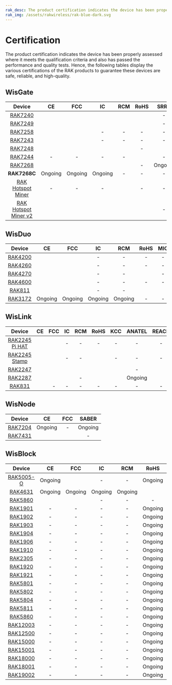 ```yaml
---
rak_desc: The product certification indicates the device has been properly assessed where it meets the qualification criteria and also has passed the performance and quality tests. Hence, the following tables display the various certifications of the RAK products to guarantee these devices are safe, reliable, and high-quality.
rak_img: /assets/rakwireless/rak-blue-dark.svg
---
```


# Certification

The product certification indicates the device has been properly assessed where it meets the qualification criteria and also has passed the performance and quality tests. Hence, the following tables display the various certifications of the RAK products to guarantee these devices are safe, reliable, and high-quality.

## WisGate

|                                                  Device                                                       |                                                           CE                                                               |                                                          FCC                                                                |                                                 IC                                                               |                                                               RCM                                                               |                                                                   RoHS                                                                   |                                              SRRC                                               |   MIC   |                                                            KCC                                                            |  OFCA   |                                                                IMDA                                                       |                                                         ANATEL                                                          |                                              Ukraine                                               |                                                            IP67                                                            |                                                                 UKCA                                                            |                                                              REACH                                                      |     JRL    |      EAC     |       FAC     |       FSB     |     SUBTEL    |      NOM      |     IFETEL    |      BSMI     |                                                        NCC                                                                     |       MIC     |                                                            ERP                                                                            |                                                         NTC                                                             |       RAC     |      FSS      |     SABER     |     METI      |      
| :-----------------------------------------------------------------------------------------------------------: | :------------------------------------------------------------------------------------------------------------------------: | :-------------------------------------------------------------------------------------------------------------------------: | :--------------------------------------------------------------------------------------------------------------: | :-----------------------------------------------------------------------------------------------------------------------------: | :--------------------------------------------------------------------------------------------------------------------------------------: | :---------------------------------------------------------------------------------------------: | :-----: | :-----------------------------------------------------------------------------------------------------------------------: | :-----: | :-----------------------------------------------------------------------------------------------------------------------: | :---------------------------------------------------------------------------------------------------------------------: | :------------------------------------------------------------------------------------------------: | :------------------------------------------------------------------------------------------------------------------------: | :-----------------------------------------------------------------------------------------------------------------------------: | :---------------------------------------------------------------------------------------------------------------------: | :--------: | :----------: | :-----------: | :-----------: | :-----------: | :-----------: | :-----------: | :-----------: | :----------------------------------------------------------------------------------------------------------------------------: | :-----------: | :---------------------------------------------------------------------------------------------------------------------------------------: | :----------------------------------------------------------------------------------------------------------------------:| :-----------: | :-----------: | :-----------: | :-----------: |
|           <a href="/Product-Categories/WisGate/RAK7240/Overview/" target="_blank"> RAK7240 </a>               |           [](https://downloads.rakwireless.com/LoRa/RAK7240/Certification-Report/RAK7240_CE_Certificate.zip)               |          [](https://downloads.rakwireless.com/LoRa/RAK7240/Certification-Report/RAK7240_FCC_Certificate.zip)                | [](https://downloads.rakwireless.com/LoRa/RAK7240/Certification-Report/RAK7249_RAK7240_IC_Cert.pdf)              |               [](https://downloads.rakwireless.com/LoRa/RAK7240/Certification-Report/RAK7240-RCM_Test_Report.zip)               |              [](https://downloads.rakwireless.com/LoRa/RAK7240/Certification-Report/RAK-ROHS-ATL202011241747R01-Report.pdf)              |                                                -                                                |    -    |                                                             -                                                             |    -    |                                                                -                                                          | [](https://downloads.rakwireless.com/LoRa/RAK7240/Certification-Report/RAK7240_Anatel_Certificado%2017194-20-10145.pdf) |                                                 -                                                  |                                                             -                                                              |                                                                  -                                                              |                                                                -                                                        |      -     |       -      |       -       |       -       |       -       |       -       |       -       |       -       |                                                       -                                                                        |       -       |                                                             -                                                                             |                                                         -                                                               |       -       |       -       |       -       |       -       |   
|           <a href="/Product-Categories/WisGate/RAK7249/Overview/" target="_blank"> RAK7249 </a>               | [](https://downloads.rakwireless.com/LoRa/DIY-Gateway-RAK7249/Certification-Report/RAK7249_RED%28CE%29_Certificate.zip)    |    [](https://downloads.rakwireless.com/LoRa/DIY-Gateway-RAK7249/Certification-Report/RAK7249_FCC_Certificate.zip)          |[](https://downloads.rakwireless.com/LoRa/DIY-Gateway-RAK7249/Certification-Report/RAK7249_RAK7240_IC_Cert.pdf)   |         [](https://downloads.rakwireless.com/LoRa/DIY-Gateway-RAK7249/Certification-Report/RAK7249-RCM_Test_Report.zip)         |      [](https://downloads.rakwireless.com/LoRa/DIY-Gateway-RAK7249/Certification-Report/RAK7249-ROHS-ATL20191105773R01-Report.pdf)       |                                                -                                                |    -    |                                                             -                                                             |    -    |                                                                -                                                          |                                                            -                                                            |                                                 -                                                  | [](https://downloads.rakwireless.com/LoRa/DIY-Gateway-RAK7249/Certification-Report/RAK7249_Enclosure_IP67_Test_Report.pdf) |                                                                  -                                                              |                                                                -                                                        |      -     |    Ongoing   |    Ongoing    |    Ongoing    |       -       |       -       |       -       |       -       |                                                       -                                                                        |       -       |                                                             -                                                                             |                                                         -                                                               |     Ongoing   |     Ongoing   |       -       |       -       |    
|           <a href="/Product-Categories/WisGate/RAK7258/Overview/" target="_blank"> RAK7258 </a>               |    [](https://downloads.rakwireless.com/LoRa/Indoor-Gateway-RAK7258/Certification-Report/RAK7258_CE_Certificate.zip)       |  [](https://downloads.rakwireless.com/LoRa/Indoor-Gateway-RAK7258/Certification-Report/RAK7258_FCC_Certificate.zip)         |                                                  -                                                               |                                                                -                                                                |                                                                    -                                                                     |                                                -                                                |    -    | [](https://downloads.rakwireless.com/LoRa/Indoor-Gateway-RAK7258/Certification-Report/RAK7258%20_%20KC_certification.pdf) |    -    |                                                                -                                                          |                                                            -                                                            |                                                 -                                                  |                                                             -                                                              |                                                                  -                                                              |                                                                -                                                        |      -     |       -      |       -       |       -       |       -       |       -       |       -       |       -       |                                                       -                                                                        |       -       |                                                             -                                                                             |                                                         -                                                               |       -       |       -       |     Ongoing   |       -       |  
|           <a href="/Product-Categories/WisGate/RAK7243/Overview/" target="_blank"> RAK7243 </a>               |  [](https://downloads.rakwireless.com/LoRa/Pilot-Gateway-Pro-RAK7243/Certification-Report/RAK7243_CE_Certificate.zip)      | [](https://downloads.rakwireless.com/LoRa/Pilot-Gateway-Pro-RAK7243/Certification-Report/RAK7243_FCC_Certificate.zip)       |                                                  -                                                               |                                                                -                                                                |                                                                    -                                                                     |                                                -                                                |    -    |                                                             -                                                             |    -    |                                                                -                                                          |                                                            -                                                            |                                                 -                                                  |                                                             -                                                              |                                                                  -                                                              |                                                                -                                                        |      -     |       -      |       -       |       -       |       -       |       -       |       -       |       -       |                                                       -                                                                        |       -       |                                                             -                                                                             |                                                         -                                                               |       -       |       -       |       -       |       -       |
|           <a href="/Product-Categories/WisGate/RAK7248/Overview/" target="_blank"> RAK7248 </a>               |              [](https://downloads.rakwireless.com/LoRa/RAK7248/Certification/RAK7248_CE_Certification.zip)                 |            [](https://downloads.rakwireless.com/LoRa/RAK7248/Certification/RAK7248_FCC_Certification.zip)                   |    [](https://downloads.rakwireless.com/LoRa/RAK7248/Certification/RAK7248_IC_Certification.zip)                 | [](https://downloads.rakwireless.com/LoRa/RAK7248/Certification/RAK7248_RCM_Certification.rar)                                  |                                                                    -                                                                     | [](https://downloads.rakwireless.com/LoRa/RAK7248/Certification/RAK7248_SRRC_certification.zip) |    -    |                                                          Ongoing                                                          | Ongoing | [](https://downloads.rakwireless.com/LoRa/RAK7248/Certification/RAK7248_IMDA_Certification.zip)                           |                                                            -                                                            | [](https://downloads.rakwireless.com/LoRa/RAK7248/Certification/RAK7248_Ukraine_Certification.rar) |                                                             -                                                              |                                                                  -                                                              |                                                                -                                                        |      -     |       -      |       -       |       -       |       -       |       -       |       -       |       -       |                                                       -                                                                        |       -       |                                                             -                                                                             |                                                         -                                                               |       -       |       -       |       -       |       -       |
|           <a href="/Product-Categories/WisGate/RAK7244/Overview/" target="_blank"> RAK7244 </a>               |                                                            -                                                               |                                                           -                                                                 |                                                  -                                                               |                                                                -                                                                | [](https://downloads.rakwireless.com/LoRa/Developer-LoRaWAN-Gateway-RAK7244%26RAK7244P/Certification/ROHS-ATL202012091807R01-Report.pdf) |                                                -                                                |    -    |                                                             -                                                             |    -    |                                                                -                                                          |                                                            -                                                            |                                                 -                                                  |                                                             -                                                              |                                                                  -                                                              |                                                                -                                                        |      -     |       -      |       -       |       -       |       -       |       -       |       -       |       -       |                                                       -                                                                        |       -       |                                                             -                                                                             |                                                         -                                                               |       -       |       -       |       -       |       -       |
|           <a href="/Product-Categories/WisGate/RAK7268/Overview/" target="_blank"> RAK7268 </a>               |               [](https://downloads.rakwireless.com/LoRa/RAK7268/Certification/RAK7268RAK7268C_CE_Cert.zip)                 |            [](https://downloads.rakwireless.com/LoRa/RAK7268/Certification/RAK7268_FCC_cert.zip)                            |         [](https://downloads.rakwireless.com/LoRa/RAK7268/Certification/RAK7268_IC_cert.zip)                     |                   [](https://downloads.rakwireless.com/LoRa/RAK7268/Certification/RCM%C2%A0cert_RAK7268%26RAK7268C.pdf)         |                                                                    -                                                                     |                                              Ongoing                                            |    -    |          [](https://downloads.rakwireless.com/LoRa/RAK7268/Certification/RAK7268_RAK7268C_KC%20certification.pdf)         |    -    |                                                                -                                                          |                    [](https://downloads.rakwireless.com/LoRa/RAK7268/Certification/RAK7268_ANATEL_cert.zip)             |                                                 -                                                  |                                                             -                                                              |                                                                  -                                                              |                                                                -                                                        |      -     |       -      |       -       |       -       |       -       |       -       |       -       |       -       |                                                       -                                                                        |       -       |                                                             -                                                                             |                                                         -                                                               |       -       |       -       |       -       |       -       |
|                                               **RAK7268C**                                                    |                                                         Ongoing                                                            |                                                        Ongoing                                                              |                                               Ongoing                                                            |                                                                -                                                                |                                                                    -                                                                     |                                                -                                                |    -    |                                                             -                                                             |    -    |                                                                -                                                          |                                                            -                                                            |                                                 -                                                  |                                                             -                                                              |                                                                  -                                                              |                                                                -                                                        |      -     |       -      |       -       |       -       |       -       |       -       |       -       |       -       |                                                       -                                                                        |       -       |                                                             -                                                                             |                                                         -                                                               |       -       |       -       |       -       |       -       | 
| <a href="/Product-Categories/WisGate/RAK-Hotspot-Miner/Overview/" target="_blank"> RAK Hotspot Miner </a>     |                                                            -                                                               |                                                           -                                                                 |                                                  -                                                               | [](https://downloads.rakwireless.com/LoRa/RAK_Hotspot_Miner/Certification/RAK7248_HotspotMinerV2.0_RCM_Certification.pdf)       |                                                                    -                                                                     |                                                -                                                |    -    |[](https://downloads.rakwireless.com/LoRa/RAK_Hotspot_Miner/Certification/RAK7248_HotspotMinerV2.0_KC_Certification.pdf)   |    -    |                                                                -                                                          |                                                            -                                                            |                                                 -                                                  |                                                             -                                                              |                                                                  -                                                              |                                                                -                                                        |      -     |       -      |       -       |       -       |       -       |       -       |       -       |       -       |                                                       -                                                                        |       -       |                                                             -                                                                             |                                                         -                                                               |       -       |       -       |       -       |       -       |
| <a href="/Product-Categories/WisGate/RAK-Hotspot-Miner-v2/Overview/" target="_blank"> RAK Hotspot Miner v2</a>| [](https://downloads.rakwireless.com/LoRa/RAK_Hotspot_Miner/Certification/RAK7248_HotspotMinerV2.0_CE_Certification.pdf)   | [](https://downloads.rakwireless.com/LoRa/RAK_Hotspot_Miner/Certification/RAK7248_HotspotMinerV2.0_FCC_Certification.pdf)   |[](https://downloads.rakwireless.com/LoRa/RAK_Hotspot_Miner/Certification/RAK7248_HotspotMinerV2.0_IC_Report.pdf) | [](https://downloads.rakwireless.com/LoRa/RAK_Hotspot_Miner/Certification/RAK7248_HotspotMinerV2.0_RCM_Certification.pdf)       |  [](https://downloads.rakwireless.com/LoRa/RAK_Hotspot_Miner/Certification/RAK7248_HotspotMinerV2.0_CE__ROHS_REPORT.pdf)                 |                                                -                                                | Ongoing |[](https://downloads.rakwireless.com/LoRa/RAK_Hotspot_Miner/Certification/RAK7248_HotspotMinerV2.0_KC_Certification.pdf)    |    -    |[](https://downloads.rakwireless.com/LoRa/RAK_Hotspot_Miner/Certification/RAK7248_HotspotMinerV2.0_IMDA_Certification.zip) |                                                            -                                                            |                                                 -                                                  |                                                             -                                                               | [](https://downloads.rakwireless.com/LoRa/RAK_Hotspot_Miner/Certification/RAK7248_HotspotMinerV2.0_UKCA_Certification.pdf)     | [](https://downloads.rakwireless.com/LoRa/RAK_Hotspot_Miner/Certification/RAK7248_HotspotMinerV2.0_CE_REACH_REPORT.PDF) |   Ongoing  |       -      |       -       |       -       |    Ongoing    |    Ongoing    |    Ongoing    |    Ongoing    | [](https://downloads.rakwireless.com/LoRa/RAK_Hotspot_Miner/Certification/RAK7248_HotspotMinerV2.0_NCC_Certification.pdf)      |    Ongoing    |         [](https://downloads.rakwireless.com/LoRa/RAK_Hotspot_Miner/Certification/RAK7248_HotspotMinerV2.0_ERP_Certification.pdf)         |[](https://downloads.rakwireless.com/LoRa/RAK_Hotspot_Miner/Certification/RAK7248_HotspotMinerV2.0_NTC_Certification.jpg)|       -       |       -       |       -       |     Ongoing   |

## WisDuo

|                                           Device                                            |                                                         CE                                                         |                                                    FCC                                                     |     IC     |      RCM    |                                                         RoHS                                                     |                                                    MIC                                                     |                                                     KCC                                                      |                                                  REACH                                                         |    JRL   |      EMC      |      UKCA     |
| :-----------------------------------------------------------------------------------------: | :----------------------------------------------------------------------------------------------------------------: | :--------------------------------------------------------------------------------------------------------: | :--------: |  :--------: |:---------------------------------------------------------------------------------------------------------: | :--------------------------------------------------------------------------------------------------------: | :----------------------------------------------------------------------------------------------------------: | :------------------------------------------------------------------------------------------------------------: | :------: | :-----------: | :-----------: |
| <a href="/Product-Categories/WisDuo/RAK4200-Module/Overview/" target="_blank"> RAK4200 </a> |        [](https://downloads.rakwireless.com/LoRa/RAK4200/Certification-Report/RAK4200H_CE_Certificate.zip)         |   [](https://downloads.rakwireless.com/LoRa/RAK4200/Certification-Report/RAK4200_FCC_certification.zip)    |      -     |      -      |                                                   -                                                      |                                                     -                                                      |                                                      -                                                       |                                                    -                                                           |     -    |       -       |       -       |
| <a href="/Product-Categories/WisDuo/RAK4260-Module/Overview/" target="_blank"> RAK4260 </a> | [](https://downloads.rakwireless.com/LoRa/RAK4260/Certification-Report/RAK4260H-CE-ATL20191108787-Certificate.pdf) | [](https://downloads.rakwireless.com/LoRa/RAK4260/Certification-Report/RAK4260H-FCC-2AF6B-Certificate.pdf) |      -     |      -      |                                                   -                                                      |                                                     -                                                      |                                                      -                                                       |                                                    -                                                           |     -    |       -       |       -       |
| <a href="/Product-Categories/WisDuo/RAK4270-Module/Overview/" target="_blank"> RAK4270 </a> |           [](https://downloads.rakwireless.com/LoRa/RAK4270/Certification-Report/CE%20Certification.zip)           |      [](https://downloads.rakwireless.com/LoRa/RAK4270/Certification-Report/FCC%20Certification.zip)       |      -     |      -      |[](https://downloads.rakwireless.com/LoRa/RAK4270/Certification-Report/RoHS%20168304609a%20001.pdf)       |                                                     -                                                      |  [](https://downloads.rakwireless.com/LoRa/RAK4270/Certification-Report/RAK4270%28H%29_KC_cert.pdf)          | [](https://downloads.rakwireless.com/LoRa/RAK4270/Certification-Report/REACH%20168304609b%20001-212SVHCs.pdf)  | Ongoing  |    Ongoing    |       -       |
| <a href="/Product-Categories/WisDuo/RAK4600-Module/Overview/" target="_blank"> RAK4600 </a> |         [](https://downloads.rakwireless.com/LoRa/RAK4600/Certification/RAK4600%20CE%20Certification.zip)          |     [](https://downloads.rakwireless.com/LoRa/RAK4600/Certification/RAK4600%20FCC%20Certification.zip)     |      -     |      -      |                                                   -                                                      |                                                     -                                                      |                                                      -                                                       |                                                    -                                                           |     -    |       -       |       -       |
|  <a href="/Product-Categories/WisDuo/RAK811-Module/Overview/" target="_blank"> RAK811 </a>  |       [](https://downloads.rakwireless.com/LoRa/RAK811/Certification_Report/RAK811%20CE%20Certification.rar)       | [](https://downloads.rakwireless.com/LoRa/RAK811/Certification_Report/RAK811%C2%A0FCC%20Certification.rar) |      -     |      -      |[](https://downloads.rakwireless.com/LoRa/RAK811/Certification_Report/RAK811%C2%A0ROSH%20Certification.rar) | [](https://downloads.rakwireless.com/LoRa/RAK811/Certification_Report/RAK811%C2%A0MIC%20Certification.rar) | [](https://downloads.rakwireless.com/LoRa/RAK811/Certification_Report/RAK811_KCC%C2%A0%28Certificate%29.pdf) |                                                    -                                                           |     -    |       -       |       -       |
| <a href="/Product-Categories/WisDuo/RAK3172-Module/Overview/" target="_blank"> RAK3172 </a> |                                                    Ongoing                                                         |                                                  Ongoing                                                   |  Ongoing   |    Ongoing  |                                                   -                                                      |                                                     -                                                      |                                                   Ongoing                                                    |                                                    -                                                           |     -    |       -       |    Ongoing    |


## WisLink

|                                                  Device                                                   |                                                               CE                                                                |                                                                           FCC                                                                           |                                                       IC                                                        |                                                             RCM                                                             |                                                        RoHS                                                                    |                                                             KCC                                                             |  ANATEL |                                                         REACH                                                                     |
| :-------------------------------------------------------------------------------------------------------: | :-----------------------------------------------------------------------------------------------------------------------------: | :-----------------------------------------------------------------------------------------------------------------------------------------------------: | :-------------------------------------------------------------------------------------------------------------: | :-------------------------------------------------------------------------------------------------------------------------: | :----------------------------------------------------------------------------------------------------------------------------: | :-------------------------------------------------------------------------------------------------------------------------: | :-----: | :-------------------------------------------------------------------------------------------------------------------------------: |
|    <a href="/Product-Categories/WisLink/RAK2245-Pi-HAT/Overview/" target="_blank"> RAK2245 Pi HAT </a>    |        [](https://downloads.rakwireless.com/LoRa/RAK2245-Pi-HAT/Certification-Report/RAK2245_Pi_HAT_CE_Certificate.zip)         |                    [](https://downloads.rakwireless.com/LoRa/RAK2245-Pi-HAT/Certification-Report/RAK2245_Pi_HAT_FCC_Certificate.zip)                    |                                                        -                                                        |                                                              -                                                              |                                                     -                                                                          |                                                              -                                                              |    -    |                                                          -                                                                        |
| <a href="/Product-Categories/WisLink/RAK2245-Stamp-Edition/Overview/" target="_blank"> RAK2245 Stamp </a> |               [](https://downloads.rakwireless.com/LoRa/RAK2245/Certification-Report/RAK2245_CE_Certificate.zip)                |                           [](https://downloads.rakwireless.com/LoRa/RAK2245/Certification-Report/RAK2245_FCC_Certificate.zip)                           |                                                        -                                                        |                                                              -                                                              | [](https://downloads.rakwireless.com/LoRa/RAK2245/Certification-Report/ROHS-ATL202012091808R01-Report.pdf)                     |                                                              -                                                              |    -    |                                                          -                                                                        |
|           <a href="/Product-Categories/WisLink/RAK2247/Overview/" target="_blank"> RAK2247 </a>           |              [](https://downloads.rakwireless.com/LoRa/RAK2247-Mini-PCIe/Certification-Report/RAK2247_CE_CERT.zip)              | [](https://downloads.rakwireless.com/LoRa/RAK2247-Mini-PCIe/Certification-Report/Shenzhen%20Rakwireless%202AF6B-RAK2247%20FCC%20Grant%20%28C2PC%29.pdf) | [](https://downloads.rakwireless.com/LoRa/RAK2247-Mini-PCIe/Certification-Report/RAK2247_IC_certificate%20.zip) | [](https://downloads.rakwireless.com/LoRa/RAK2247-Mini-PCIe/Certification-Report/RAK2247-RCM-Declaration-of-Conformity.pdf) |[](https://downloads.rakwireless.com/LoRa/RAK2247-Mini-PCIe/Certification-Report/RAK2247_rohs_SZX20-030350-01_EC_21312990_F.PDF)|           [](https://downloads.rakwireless.com/LoRa/RAK2247-Mini-PCIe/Certification-Report/RAK2247_KC_Certificate.zip)      |    -    | [](https://downloads.rakwireless.com/LoRa/RAK2247-Mini-PCIe/Certification-Report/RAK2247_reach_SZX20-030354-02_EC_21312991_F.pdf) |
|           <a href="/Product-Categories/WisLink/RAK2287/Overview/" target="_blank"> RAK2287 </a>           |           [](https://downloads.rakwireless.com/LoRa/RAK2287-Mini-PCIe/Certification/RAK2287%20CE%20certification.zip)           |                      [](https://downloads.rakwireless.com/LoRa/RAK2287-Mini-PCIe/Certification/RAK2287%20FCC%20certification.zip)                       |   [](https://downloads.rakwireless.com/LoRa/RAK2287-Mini-PCIe/Certification/RAK2287%20IC%20certification.zip)   |                                                              -                                                              |[](https://downloads.rakwireless.com/LoRa/RAK2287-Mini-PCIe/Certification-Report/2287%20rohs%20report.pdf)                      |        [](https://downloads.rakwireless.com/LoRa/RAK2287-Mini-PCIe/Certification-Report/RAK2287_KCC_Certificate.zip)        | Ongoing | [](https://downloads.rakwireless.com/LoRa/RAK2287-Mini-PCIe/Certification-Report/2287%20reach%20report.pdf)                       |
|            <a href="/Product-Categories/WisLink/RAK831/Overview/" target="_blank"> RAK831 </a>            | [](https://downloads.rakwireless.com/LoRa/RAK831-LoRa-Gateway/Certification-Report/CE%20Label%20and%20Label%20location_RED.pdf) |                                                                            -                                                                            |                                                        -                                                        |                                                              -                                                              |                                                     -                                                                          |                                                              -                                                              |    -    |                                                          -                                                                        |

## WisNode

|                                        Device                                         |                                                 CE                                                 |                                                 FCC                                                 |    SABER    | 
| :-----------------------------------------------------------------------------------: | :------------------------------------------------------------------------------------------------: | :-------------------------------------------------------------------------------------------------: | :---------: |
| <a href="/Product-Categories/WisNode/RAK7204/Overview/" target="_blank"> RAK7204 </a> |                                              Ongoing                                               |                                                  -                                                  |   Ongoing   |
| <a href="/Product-Categories/WisNode/RAK7431/Overview/" target="_blank"> RAK7431 </a> | [](https://downloads.rakwireless.com/LoRa/RAK7431/Certification-Report/RAK7431_CE_Certificate.zip) | [](https://downloads.rakwireless.com/LoRa/RAK7431/Certification-Report/RAK7431_FCC_Certificate.zip) |      -      |

## WisBlock

|                                       Device                                               |                                              CE                                               |                                                                               FCC                                                                               |     IC   |    RCM   |                                               RoHS                                                          |   KCC   |  REACH  |                                                                         EMC                                                                                |  
| :----------------------------------------------------------------------------------------: | :-------------------------------------------------------------------------------------------: | :-------------------------------------------------------------------------------------------------------------------------------------------------------------: |:-------: | :------: | :---------------------------------------------------------------------------------------------------------: | :-----: | :-----: | :--------------------------------------------------------------------------------------------------------------------------------------------------------: |
| <a href="/Product-Categories/WisBlock/RAK5005-O/Overview/" target="_blank"> RAK5005-O </a> |                                            Ongoing                                            | [](https://downloads.rakwireless.com/LoRa/WisBlock/RAK5005-O/Certification/RSZ201124006-EM-00%C2%A0FCC%C2%A0Part%C2%A015B%C2%A0SDoC%26ICES-003%C2%A0Report.pdf) |    -     |     -    |                                               Ongoing                                                       |    -    | Ongoing | [](https://downloads.rakwireless.com/LoRa/WisBlock/RAK5005-O/Certification/RSZ201124006-EM-01%20EN%2055032%26EN%2055035%26EN%2061000%20EMC%20Report.pdf)   |
| <a href="/Product-Categories/WisBlock/RAK4631/Overview/" target="_blank"> RAK4631 </a>     |                                            Ongoing                                            |                                                                             Ongoing                                                                             | Ongoing  | Ongoing  | [](https://downloads.rakwireless.com/LoRa/RAK4630/Certification/RAK4630RAK4631rohs%20report.pdf)            | Ongoing |    -    |                                                                          -                                                                                 |
| <a href="/Product-Categories/WisBlock/RAK5860/Overview/" target="_blank"> RAK5860 </a>     | [](https://downloads.rakwireless.com/LoRa/WisBlock/RAK5860/Certification/RAK5860_CE_Cert.zip) |               [](https://downloads.rakwireless.com/LoRa/WisBlock/RAK5860/Certification/Shenzhen%20Rakwireless%202AF6B-RAK5860%20FCC%20Grant.pdf)                |    -     |     -    |                                                  -                                                          |   -     |    -    |                                                                          -                                                                                 |
| <a href="/Product-Categories/WisBlock/RAK1901/Overview/" target="_blank"> RAK1901 </a>     |                                              -                                                |                                                                                 -                                                                               |    -     |     -    |                                               Ongoing                                                       |   -     | Ongoing |                                                                          -                                                                                 |
| <a href="/Product-Categories/WisBlock/RAK1902/Overview/" target="_blank"> RAK1902 </a>     |                                              -                                                |                                                                                 -                                                                               |    -     |     -    |                                               Ongoing                                                       |   -     ||Ongoing |                                                                          -                                                                                 |
| <a href="/Product-Categories/WisBlock/RAK1903/Overview/" target="_blank"> RAK1903 </a>     |                                              -                                                |                                                                                 -                                                                               |    -     |     -    |                                               Ongoing                                                       |   -     | Ongoing |                                                                          -                                                                                 |
| <a href="/Product-Categories/WisBlock/RAK1904/Overview/" target="_blank"> RAK1904 </a>     |                                              -                                                |                                                                                 -                                                                               |    -     |     -    |                                               Ongoing                                                       |   -     | Ongoing |                                                                          -                                                                                 |
| <a href="/Product-Categories/WisBlock/RAK1906/Overview/" target="_blank"> RAK1906 </a>     |                                              -                                                |                                                                                 -                                                                               |    -     |     -    |                                               Ongoing                                                       |   -     | Ongoing |                                                                          -                                                                                 |
| <a href="/Product-Categories/WisBlock/RAK1910/Overview/" target="_blank"> RAK1910 </a>     |                                              -                                                |                                                                                 -                                                                               |    -     |     -    |                                               Ongoing                                                       |   -     | Ongoing |                                                                          -                                                                                 |
| <a href="/Product-Categories/WisBlock/RAK2305/Overview/" target="_blank"> RAK2305 </a>     |                                              -                                                |                                                                                 -                                                                               |    -     |     -    |                                               Ongoing                                                       |   -     | Ongoing |                                                                          -                                                                                 |
| <a href="/Product-Categories/WisBlock/RAK1920/Overview/" target="_blank"> RAK1920 </a>     |                                              -                                                |                                                                                 -                                                                               |    -     |     -    |                                               Ongoing                                                       |   -     | Ongoing |                                                                          -                                                                                 |
| <a href="/Product-Categories/WisBlock/RAK1921/Overview/" target="_blank"> RAK1921 </a>     |                                              -                                                |                                                                                 -                                                                               |    -     |     -    |                                               Ongoing                                                       |   -     | Ongoing |                                                                          -                                                                                 |
| <a href="/Product-Categories/WisBlock/RAK5801/Overview/" target="_blank"> RAK5801 </a>     |                                              -                                                |                                                                                 -                                                                               |    -     |     -    |                                               Ongoing                                                       |   -     | Ongoing |                                                                          -                                                                                 |
| <a href="/Product-Categories/WisBlock/RAK5802/Overview/" target="_blank"> RAK5802 </a>     |                                              -                                                |                                                                                 -                                                                               |    -     |     -    |                                               Ongoing                                                       |   -     | Ongoing |                                                                          -                                                                                 |
| <a href="/Product-Categories/WisBlock/RAK5804/Overview/" target="_blank"> RAK5804 </a>     |                                              -                                                |                                                                                 -                                                                               |    -     |     -    |                                               Ongoing                                                       |   -     | Ongoing |                                                                          -                                                                                 |
| <a href="/Product-Categories/WisBlock/RAK5811/Overview/" target="_blank"> RAK5811 </a>     |                                              -                                                |                                                                                 -                                                                               |    -     |     -    |                                               Ongoing                                                       |   -     | Ongoing |                                                                          -                                                                                 |
| <a href="/Product-Categories/WisBlock/RAK5860/Overview/" target="_blank"> RAK5860 </a>     |                                              -                                                |                                                                                 -                                                                               |    -     |     -    |                                               Ongoing                                                       |   -     | Ongoing |                                                                          -                                                                                 |
| <a href="/Product-Categories/WisBlock/RAK12003/Overview/" target="_blank"> RAK12003 </a>   |                                              -                                                |                                                                                 -                                                                               |    -     |     -    |                                               Ongoing                                                       |   -     | Ongoing |                                                                          -                                                                                 |
| <a href="/Product-Categories/WisBlock/RAK12500/Overview/" target="_blank"> RAK12500 </a>   |                                              -                                                |                                                                                 -                                                                               |    -     |     -    |                                               Ongoing                                                       |   -     | Ongoing |                                                                          -                                                                                 |
| <a href="/Product-Categories/WisBlock/RAK15000/Overview/" target="_blank"> RAK15000 </a>   |                                              -                                                |                                                                                 -                                                                               |    -     |     -    |                                               Ongoing                                                       |   -     | Ongoing |                                                                          -                                                                                 |
| <a href="/Product-Categories/WisBlock/RAK15001/Overview/" target="_blank"> RAK15001 </a>   |                                              -                                                |                                                                                 -                                                                               |    -     |     -    |                                               Ongoing                                                       |   -     | Ongoing |                                                                          -                                                                                 |
| <a href="/Product-Categories/WisBlock/RAK18000/Overview/" target="_blank"> RAK18000 </a>   |                                              -                                                |                                                                                 -                                                                               |    -     |     -    |                                               Ongoing                                                       |   -     | Ongoing |                                                                          -                                                                                 |
| <a href="/Product-Categories/WisBlock/RAK18001/Overview/" target="_blank"> RAK18001 </a>   |                                              -                                                |                                                                                 -                                                                               |    -     |     -    |                                               Ongoing                                                       |   -     | Ongoing |                                                                          -                                                                                 |
| <a href="/Product-Categories/WisBlock/RAK19002/Overview/" target="_blank"> RAK19002 </a>   |                                              -                                                |                                                                                 -                                                                               |    -     |     -    |                                               Ongoing                                                       |   -     | Ongoing |                                                                          -                                                                                 |